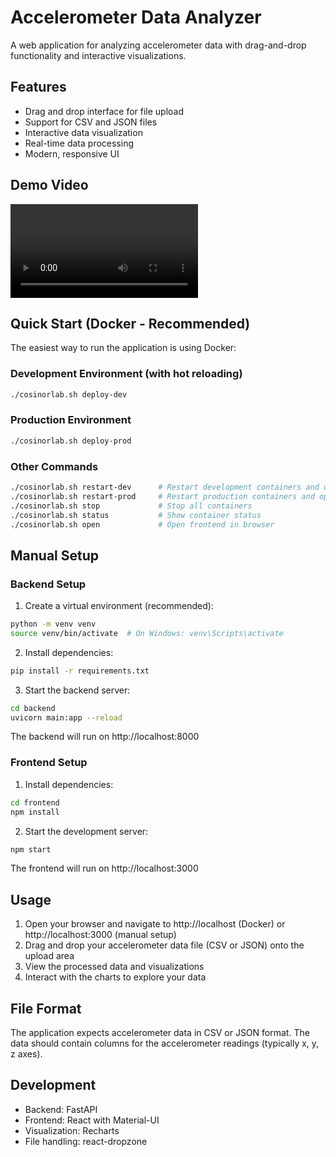 # Accelerometer Data Analyzer

A web application for analyzing accelerometer data with drag-and-drop functionality and interactive visualizations.

## Features

- Drag and drop interface for file upload
- Support for CSV and JSON files
- Interactive data visualization
- Real-time data processing
- Modern, responsive UI

## Demo Video
<video src="https://github.com/user-attachments/assets/23af4e84-fdd7-416c-9bd4-4cc82258fa27" controls="controls">Your browser does not support playing this video!</video>

## Quick Start (Docker - Recommended)

The easiest way to run the application is using Docker:

### Development Environment (with hot reloading)
```bash
./cosinorlab.sh deploy-dev
```

### Production Environment
```bash
./cosinorlab.sh deploy-prod
```

### Other Commands
```bash
./cosinorlab.sh restart-dev      # Restart development containers and open browser
./cosinorlab.sh restart-prod     # Restart production containers and open browser
./cosinorlab.sh stop             # Stop all containers
./cosinorlab.sh status           # Show container status
./cosinorlab.sh open             # Open frontend in browser
```

## Manual Setup

### Backend Setup

1. Create a virtual environment (recommended):
```bash
python -m venv venv
source venv/bin/activate  # On Windows: venv\Scripts\activate
```

2. Install dependencies:
```bash
pip install -r requirements.txt
```

3. Start the backend server:
```bash
cd backend
uvicorn main:app --reload
```

The backend will run on http://localhost:8000

### Frontend Setup

1. Install dependencies:
```bash
cd frontend
npm install
```

2. Start the development server:
```bash
npm start
```

The frontend will run on http://localhost:3000

## Usage

1. Open your browser and navigate to http://localhost (Docker) or http://localhost:3000 (manual setup)
2. Drag and drop your accelerometer data file (CSV or JSON) onto the upload area
3. View the processed data and visualizations
4. Interact with the charts to explore your data

## File Format

The application expects accelerometer data in CSV or JSON format. The data should contain columns for the accelerometer readings (typically x, y, z axes).

## Development

- Backend: FastAPI
- Frontend: React with Material-UI
- Visualization: Recharts
- File handling: react-dropzone 